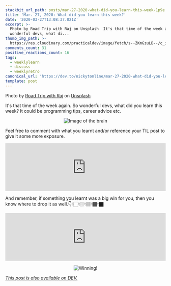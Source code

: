 ```yaml
---
stackbit_url_path: posts/mar-27-2020-what-did-you-learn-this-week-1p9e
title: 'Mar. 27, 2020: What did you learn this week?'
date: '2020-03-27T13:08:37.021Z'
excerpt: >-
  Photo by Road Trip with Raj on Unsplash  It's that time of the week again. So
  wonderful devs, what di...
thumb_img_path: >-
  https://res.cloudinary.com/practicaldev/image/fetch/s--ZKmGzuLB--/c_imagga_scale,f_auto,fl_progressive,h_420,q_auto,w_1000/https://dev-to-uploads.s3.amazonaws.com/i/klgpmmzfsfhfdzk2esr2.jpg
comments_count: 31
positive_reactions_count: 16
tags:
  - weeklylearn
  - discuss
  - weeklyretro
canonical_url: 'https://dev.to/nickytonline/mar-27-2020-what-did-you-learn-this-week-1p9e'
template: post
---
```

Photo by [Road Trip with Raj](https://unsplash.com/@roadtripwithraj?utm_source=unsplash&utm_medium=referral&utm_content=creditCopyText) on [Unsplash](https://unsplash.com/s/photos/learning?utm_source=unsplash&utm_medium=referral&utm_content=creditCopyText)

It's that time of the week again. So wonderful devs, what did you learn this week? It could be programming tips, career advice etc.

<center>

![Image of the brain](https://media.giphy.com/media/ojmB7lOn3VUU8/giphy.gif)

</center>

Feel free to comment with what you learnt and/or reference your TIL post to give it some more exposure.


<iframe class="liquidTag" src="https://dev.to/embed/tag?args=todayilearned" style="border: 0; width: 100%;"></iframe>


And remember, if something you learnt was a big win for you, then you know where to drop it as well.👇👇🏻👇🏼👇🏽👇🏾👇🏿


<iframe class="liquidTag" src="https://dev.to/embed/link?args=https%3A%2F%2Fdev.to%2Fjess%2Fwhat-was-your-win-this-week-1gc8" style="border: 0; width: 100%;"></iframe>


<center>

![Winning!](https://media.giphy.com/media/3ohryhNgUwwZyxgktq/giphy.gif)

</center>

*[This post is also available on DEV.](https://dev.to/nickytonline/mar-27-2020-what-did-you-learn-this-week-1p9e)*


<script>
const parent = document.getElementsByTagName('head')[0];
const script = document.createElement('script');
script.type = 'text/javascript';
script.src = 'https://cdnjs.cloudflare.com/ajax/libs/iframe-resizer/4.1.1/iframeResizer.min.js';
script.charset = 'utf-8';
script.onload = function() {
    window.iFrameResize({}, '.liquidTag');
};
parent.appendChild(script);
</script>    
